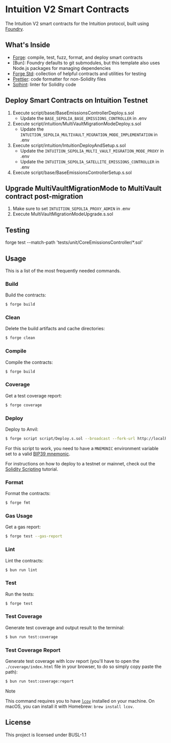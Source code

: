 # Intuition V2 Smart Contracts

The Intuition V2 smart contracts for the Intuition protocol, built using [Foundry](https://book.getfoundry.sh/).

## What's Inside

- [Forge](https://github.com/foundry-rs/foundry/blob/master/forge): compile, test, fuzz, format, and deploy smart
  contracts
- [Bun]: Foundry defaults to git submodules, but this template also uses Node.js packages for managing dependencies
- [Forge Std](https://github.com/foundry-rs/forge-std): collection of helpful contracts and utilities for testing
- [Prettier](https://github.com/prettier/prettier): code formatter for non-Solidity files
- [Solhint](https://github.com/protofire/solhint): linter for Solidity code

## Deploy Smart Contracts on Intuition Testnet

1. Execute script/base/BaseEmissionsControllerDeploy.s.sol
   - Update the `BASE_SEPOLIA_BASE_EMISSIONS_CONTROLLER` in .env
2. Execute script/intuition/MultiVaultMigrationModeDeploy.s.sol
   - Update the `INTUITION_SEPOLIA_MULTIVAULT_MIGRATION_MODE_IMPLEMENTATION` in .env
3. Execute script/intuition/IntuitionDeployAndSetup.s.sol
   - Update the `INTUITION_SEPOLIA_MULTI_VAULT_MIGRATION_MODE_PROXY` in .env
   - Update the `INTUITION_SEPOLIA_SATELLITE_EMISSIONS_CONTROLLER` in .env
4. Execute script/base/BaseEmissionsControllerSetup.s.sol

## Upgrade MultiVaultMigrationMode to MultiVault contract post-migration

1. Make sure to set `INTUITION_SEPOLIA_PROXY_ADMIN` in .env
2. Execute MultiVaultMigrationModeUpgrade.s.sol

## Testing

forge test --match-path 'tests/unit/CoreEmissionsController/*.sol'

## Usage

This is a list of the most frequently needed commands.

### Build

Build the contracts:

```sh
$ forge build
```

### Clean

Delete the build artifacts and cache directories:

```sh
$ forge clean
```

### Compile

Compile the contracts:

```sh
$ forge build
```

### Coverage

Get a test coverage report:

```sh
$ forge coverage
```

### Deploy

Deploy to Anvil:

```sh
$ forge script script/Deploy.s.sol --broadcast --fork-url http://localhost:8545
```

For this script to work, you need to have a `MNEMONIC` environment variable set to a valid
[BIP39 mnemonic](https://iancoleman.io/bip39/).

For instructions on how to deploy to a testnet or mainnet, check out the
[Solidity Scripting](https://book.getfoundry.sh/tutorials/solidity-scripting.html) tutorial.

### Format

Format the contracts:

```sh
$ forge fmt
```

### Gas Usage

Get a gas report:

```sh
$ forge test --gas-report
```

### Lint

Lint the contracts:

```sh
$ bun run lint
```

### Test

Run the tests:

```sh
$ forge test
```

### Test Coverage

Generate test coverage and output result to the terminal:

```sh
$ bun run test:coverage
```

### Test Coverage Report

Generate test coverage with lcov report (you'll have to open the `./coverage/index.html` file in your browser, to do so
simply copy paste the path):

```sh
$ bun run test:coverage:report
```

> [!NOTE]
>
> This command requires you to have [`lcov`](https://github.com/linux-test-project/lcov) installed on your machine. On
> macOS, you can install it with Homebrew: `brew install lcov`.


## License

This project is licensed under BUSL-1.1

